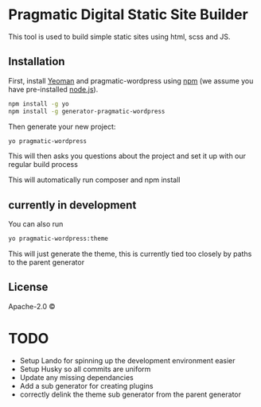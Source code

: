 # Pragmatic Digital Static Site Builder
This tool is used to build simple static sites using html, scss and JS.


## Installation

First, install [Yeoman](http://yeoman.io) and pragmatic-wordpress using [npm](https://www.npmjs.com/) (we assume you have pre-installed [node.js](https://nodejs.org/)).

```bash
npm install -g yo
npm install -g generator-pragmatic-wordpress
```

Then generate your new project:

```bash
yo pragmatic-wordpress
```

This will then asks you questions about the project and set it up with our regular build process

This will automatically run composer and npm install

## currently in development

You can also run

```bash
yo pragmatic-wordpress:theme
```
This will just generate the theme, this is currently tied too closely by paths to the parent generator

## License

Apache-2.0 ©

# TODO
- Setup Lando for spinning up the development environment easier
- Setup Husky so all commits are uniform
- Update any missing dependancies
- Add a sub generator for creating plugins
- correctly delink the theme sub generator from the parent generator